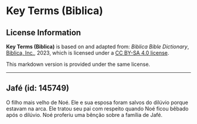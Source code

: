# Key Terms (Biblica)

## License Information

**Key Terms (Biblica)** is based on and adapted from: _Biblica Bible Dictionary_, [Biblica, Inc.](https://www.biblica.com/), 2023, which is licensed under a [CC BY-SA 4.0 license](https://creativecommons.org/licenses/by-sa/4.0/legalcode.en).

This markdown version is provided under the same license.



--------------------------------

## Jafé (id: 145749)

O filho mais velho de Noé. Ele e sua esposa foram salvos do dilúvio porque estavam na arca. Ele tratou seu pai com respeito quando Noé ficou bêbado após o dilúvio. Noé proferiu uma bênção sobre a família de Jafé.


